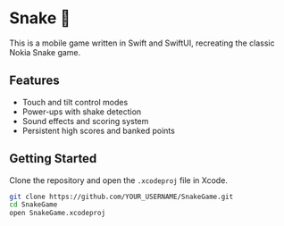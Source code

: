 # Snake 🐍

This is a mobile game written in Swift and SwiftUI, recreating the classic Nokia Snake game.

## Features

- Touch and tilt control modes
- Power-ups with shake detection
- Sound effects and scoring system
- Persistent high scores and banked points

## Getting Started

Clone the repository and open the `.xcodeproj` file in Xcode.

```bash
git clone https://github.com/YOUR_USERNAME/SnakeGame.git
cd SnakeGame
open SnakeGame.xcodeproj
